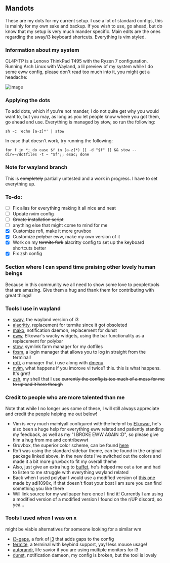 ## Mandots

These are my dots for my current setup. I use a lot of standard configs, this is mainly for my own sake and backup. If you wish to use, go ahead, but do know that my setup is very much mander specific. Main edits are the ones regarding the sway/i3 keyboard shortcuts. Everything is vim styled.

### Information about my system
CL4P-TP is a Lenovo ThinkPad T495 with the Ryzen 7 configuration. Running Arch Linux with Wayland, a lil preview of my system while I do some eww config, please don't read too much into it, you might get a headache:

![image](https://user-images.githubusercontent.com/59826300/118331657-2a10a880-b509-11eb-90cb-931e7f8f6299.png)

### Applying the dots 
To add dots, which if you're not mander, I do not quite get why you would want to, but you may, as long as you let people know where you got them, go ahead and use. Everything is managed by stow, so run the following:

``sh -c 'echo [a-z]*' | stow``

In case that doesn't work, try running the following: 

``for f in *; do case $f in [a-z]*) [[ -d "$f" ]] && stow --dir=~/dotfiles -t ~ "$f";; esac; done``

### Note for wayland branch
This is ~~completely~~ partially untested and a work in progress. I have to set everything up. 

### To-do:
- [ ] Fix alias for everything making it all nice and neat
- [ ] Update nvim config
- [ ] ~~Create installation script~~
- [ ] anything else that might come to mind for me 
- [x] Customize rofi, make it more gruvbox
- [x] Customize ~~polybar~~ eww, make my own version of it
- [x] Work on my ~~termite fork~~ alacritty config to set up the keyboard shortcuts better
- [x] Fix zsh config

### Section where I can spend time praising other lovely human beings
Because in this community we all need to show some love to people/tools that are amazing. Give them a hug and thank them for contributing with great things!

### Tools I use in wayland
- [sway](https://swaywm.org/), the wayland version of i3
- [alacritty](https://github.com/alacritty/alacritty), replacement for termite since it got obsoleted
- [mako](https://github.com/emersion/mako), notification daemon, replacement for dunst
- [eww](https://github.com/elkowar/eww), Elkowar's wacky widgets, using the bar functionality as a replacement for polybar
- [stow](https://www.gnu.org/software/stow/), symlink farm manager for my dotfiles
- [tbsm](https://github.com/loh-tar/tbsm), a login manager that allows you to log in straight from the terminal! 
- [rofi](https://github.com/davatorium/rofi), a manager that i use along with [dmenu](https://tools.suckless.org/dmenu/)
- [nvim](https://github.com/neovim/neovim), what happens if you imorove vi twice? this. this is what happens. It's gret!
- [zsh](https://www.zsh.org/), my shell that I use ~~currently the config is too much of a mess for me to upload it here though~~

### Credit to people who are more talented than me
Note that while I no longer ues some of these, I will still always appreciate and credit the people helping me out below!
- Vim is very much ~~mainly~~all configured ~~with the help of~~ by [Elkowar](https://github.com/elkowar), he's also been a huge help for everything eww related and patiently standing my feedback, as well as my "I BROKE EWW AGAIN :D", so please give him a hug from me and contribewwt
- Gruvbox, the superior color scheme, can be found [here](https://github.com/morhetz/gruvbox)
- Rofi was using the standard sidebar theme, can be found in the original package linked above, in the new dots I've switched out the colors and made it a bit more gruvbox to fit my overall theme
- Also, just give an extra hug to [buffet](https://github.com/buffet), he's helped me out a ton and had to listen to me struggle with everything wayland related
- Back when I used polybar I would use a modified version of [this one](https://github.com/adi1090x/polybar-themes#forest) made by adi1090x, if that doesn't float your boat I am sure you can find something you like there
- Will link source for my wallpaper here once I find it! Currently I am using a modified version of a modified version I found on the r/UP discord, so yea...

### Tools I used when I was on x
might be viable alternatives for someone looking for a similar wm
- [i3-gaps](https://github.com/Airblader/i3), a fork of [i3](https://i3wm.org/) that adds gaps to the config
- [termite](https://github.com/thestinger/termite), a terminal with keybind support, yay! less mouse usage!
- [autorandr](https://github.com/phillipberndt/autorandr), life savior if you are using multiple monitors for i3
- [dunst](https://github.com/dunst-project/dunst), notification dameon, my config is broken, but the tool is lovely
